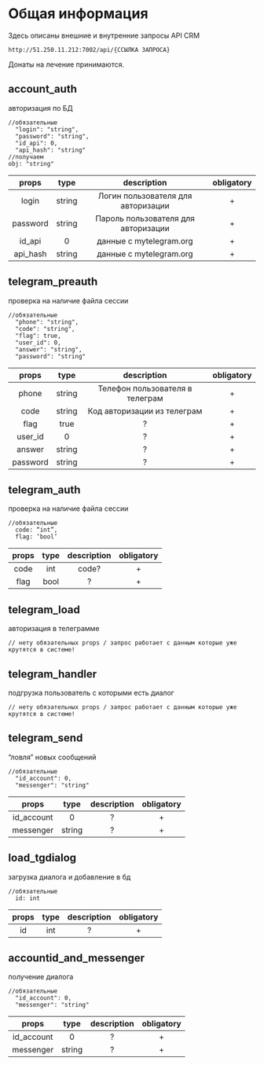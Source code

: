 # Общая информация
Здесь описаны внешние и внутренние запросы API CRM 
```
http://51.250.11.212:7002/api/{ССЫЛКА ЗАПРОСА}
```
Донаты на лечение принимаются.

## account_auth 
авторизация по БД
```
//обязательные
  "login": "string",
  "password": "string",
  "id_api": 0,
  "api_hash": "string"
//получаем
obj: "string"
```
| props | type | description | obligatory
|:----------------:|:---------:|:----------------:|:----------------:|
| login | string | Логин пользователя для авторизации | + |
| password | string | Пароль пользователя для авторизации | + |
| id_api | 0 | данные с mytelegram.org | + |
| api_hash | string | данные с mytelegram.org | + |

## telegram_preauth
проверка на наличие файла сессии
```
//обязательные
  "phone": "string",
  "code": "string",
  "flag": true,
  "user_id": 0,
  "answer": "string",
  "password": "string"
```
| props | type | description | obligatory
|:----------------:|:---------:|:----------------:|:----------------:|
| phone | string | Телефон пользователя в телеграм | + |
| code | string | Код авторизации из телеграм | + |
| flag | true | ? | + |
| user_id | 0 | ? | + |
| answer | string | ? | + |
| password | string | ? | + |


## telegram_auth 
проверка на наличие файла сессии
```
//обязательные
  code: “int”,
  flag: ‘bool’
```
| props | type | description | obligatory
|:----------------:|:---------:|:----------------:|:----------------:|
| code | int | code? | + |
| flag | bool | ? | + |

## telegram_load 
авторизация в телеграмме
```
// нету обязательных props / запрос работает с данным которые уже крутятся в системе!
```

## telegram_handler 
подгрузка пользователь с которыми есть диалог
```
// нету обязательных props / запрос работает с данным которые уже крутятся в системе!
```

## telegram_send 
“ловля” новых сообщений
```
//обязательные
  "id_account": 0,
  "messenger": "string"
```
| props | type | description | obligatory
|:----------------:|:---------:|:----------------:|:----------------:|
| id_account | 0 | ? | + |
| messenger | string | ? | + |

## load_tgdialog 
загрузка диалога и добавление в бд
```
//обязательные
  id: int
```
| props | type | description | obligatory
|:----------------:|:---------:|:----------------:|:----------------:|
| id | int | ? | + |

## accountid_and_messenger 
получение диалога
```
//обязательные
  "id_account": 0,
  "messenger": "string"
```
| props | type | description | obligatory
|:----------------:|:---------:|:----------------:|:----------------:|
| id_account | 0 | ? | + |
| messenger | string | ? | + |
